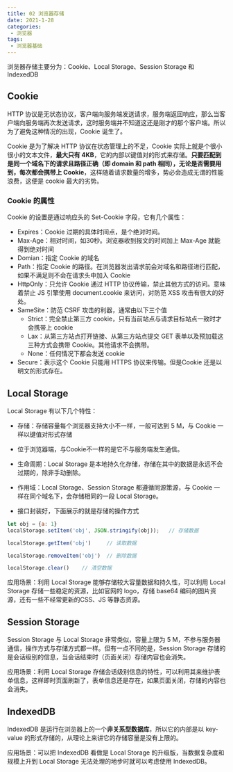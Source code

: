 ```yaml
---
title: 02 浏览器存储
date: 2021-1-28
categories:
 - 浏览器
tags:
 - 浏览器基础
---
```




浏览器存储主要分为：Cookie、Local Storage、Session Storage 和 IndexedDB

## Cookie

HTTP 协议是无状态协议，客户端向服务端发送请求，服务端返回响应，那么当客户端向服务端再次发送请求，这时服务端并不知道这还是刚才的那个客户端。所以为了避免这种情况的出现，Cookie 诞生了。

Cookie 是为了解决 HTTP 协议在状态管理上的不足，Cookie 实际上就是个很小很小的文本文件，**最大只有 4KB**，它的内部以键值对的形式来存储。**只要匹配到是同一个域名下的请求且路径正确（即 domain 和 path 相同），无论是否需要用到，每次都会携带上 Cookie**，这样随着请求数量的增多，势必会造成无谓的性能浪费，这便是 cookie 最大的劣势。

### Cookie 的属性

Cookie 的设置是通过响应头的 Set-Cookie 字段，它有几个属性：

+ Expires：Cookie 过期的具体时间点，是个绝对时间。
+ Max-Age：相对时间，如30秒。浏览器收到报文的时间加上 Max-Age 就能得到绝对时间
+ Domian：指定 Cookie 的域名
+ Path：指定 Cookie 的路径。在浏览器发出请求前会对域名和路径进行匹配，如果不满足则不会在请求头中加入 Cookie
+ HttpOnly：只允许 Cookie 通过 HTTP 协议传输，禁止其他方式的访问。意味着禁止 JS 引擎使用 document.cookie 来访问，对防范 XSS 攻击有很大的好处。
+ SameSite：防范 CSRF 攻击的利器，通常由以下三个值
  + Strict：完全禁止第三方 cookie，只有当前站点与请求目标站点一致时才会携带上 cookie
  + Lax：从第三方站点打开链接、从第三方站点提交 GET 表单以及预加载这三种方式会携带 Cookie。其他请求不会携带。
  + None：任何情况下都会发送 cookie
+ Secure：表示这个 Cookie 只能用 HTTPS 协议来传输。但是Cookie 还是以明文的形式存在。



## Local Storage

Local Storage 有以下几个特性：

+ 存储：存储容量每个浏览器支持大小不一样，一般可达到 5 M，与 Cookie 一样以键值对形式存储
+ 位于浏览器端，与Cookie不一样的是它不与服务端发生通信。

+ 生命周期：Local Storage 是本地持久化存储，存储在其中的数据是永远不会过期的，除非手动删除。
+ 作用域：Local Storage、Session Storage 都遵循同源策源，与 Cookie 一样在同个域名下，会存储相同的一段 Local Storage。
+ 接口封装好，下面展示的就是存储的操作方式

```js
let obj = {a: 1}
localStorage.setItem('obj', JSON.stringify(obj));	// 存储数据

localStorage.getItem('obj')		// 读取数据

localStorage.removeItem('obj')	// 删除数据

localStorage.clear()	// 清空数据
```

应用场景：利用 Local Storage 能够存储较大容量数据和持久性，可以利用 Local Storage 存储一些稳定的资源，比如官网的 logo，存储 base64 编码的图片资源，还有一些不经常更新的CSS、JS 等静态资源。



## Session Storage

Session Storage 与 Local Storage 非常类似，容量上限为 5 M，不参与服务器通信，操作方式与存储方式都一样。但有一点不同的是，Session Storage 存储的是会话级别的信息，当会话结束时（页面关闭）存储内容也会消失。

应用场景：利用 Local Storage 存储会话级别信息的特性，可以利用其来维护表单信息，这样即时页面刷新了，表单信息还是存在，如果页面关闭，存储的内容也会消失。



## IndexedDB

IndexedDB 是运行在浏览器上的一个**非关系型数据库**，所以它的内部是以 key-value 的形式存储的，从理论上来讲它的存储容量是没有上限的。

应用场景：可以把 IndexedDB 看做是 Local Storage 的升级版，当数据复杂度和规模上升到 Local Storage 无法处理的地步时就可以考虑使用 IndexedDB。